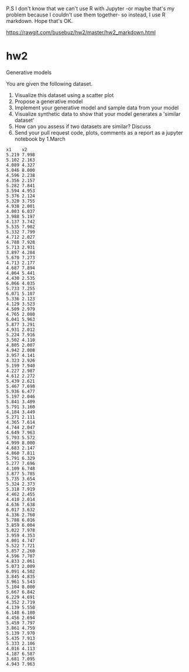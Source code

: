 P.S
I don't know that we can't use R with Jupyter -or maybe that's my problem because I couldn't use them together- so instead, I use R markdown. Hope that's OK.

https://rawgit.com/busebuz/hw2/master/hw2_markdown.html

# hw2
Generative models

You are given the following dataset.

1. Visualize this dataset using a scatter plot
2. Propose a generative model 
3. Implement your generative model and sample data from your model 
4. Visualize synthetic data to show that your model generates a 'similar dataset' 
5. How can you assess if two datasets are similar? Discuss
6. Send your pull request code, plots, comments as a report as a jupyter notebook by 1.March 
```
x1    x2
5.219 7.998
5.102 2.163
4.089 4.327
5.046 8.000
4.596 2.238
4.356 2.157
5.282 7.841
3.594 4.953
5.376 2.124
5.320 3.755
4.938 2.001
4.003 6.037
3.988 5.197
4.137 3.742
5.535 7.902
5.332 7.799
4.712 2.027
4.788 7.928
5.713 2.931
3.897 4.284
5.670 7.273
4.713 2.177
4.687 7.894
4.064 5.441
4.430 2.535
6.066 4.035
5.733 7.255
6.071 5.107
5.336 2.123
4.129 3.523
4.509 2.979
4.765 2.080
6.041 5.963
5.877 3.291
4.931 2.012
5.224 7.916
3.502 4.110
4.805 2.007
4.942 2.008
3.957 4.141
4.323 2.926
5.199 7.940
4.227 2.987
4.612 2.272
5.439 2.621
5.467 7.698
5.936 6.477
5.197 2.046
5.841 3.409
5.791 3.160
4.184 3.449
5.271 2.111
4.365 7.614
4.744 2.047
4.649 7.963
5.793 5.572
4.999 8.000
4.683 2.147
4.860 7.811
5.791 6.329
5.277 7.696
4.109 6.748
3.877 5.785
5.735 3.654
5.324 2.373
5.318 7.919
4.462 2.455
4.410 2.014
4.636 7.638
6.017 3.632
4.336 2.760
5.788 6.016
3.859 6.004
5.022 7.978
3.959 4.353
4.001 4.747
5.522 7.721
5.857 2.260
4.596 7.707
4.833 2.061
5.073 2.009
6.091 4.502
3.845 4.835
3.961 5.543
5.104 8.000
5.667 6.842
6.229 4.691
4.352 2.719
4.139 5.550
6.148 6.180
4.456 2.694
5.459 7.797
3.861 4.759
5.139 7.970
5.435 7.913
5.333 2.106
4.016 4.113
4.187 6.587
3.681 7.095
4.943 7.963
